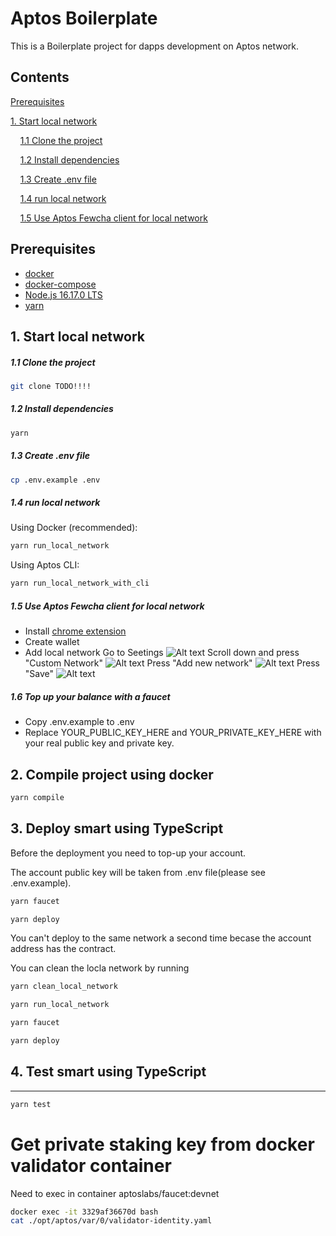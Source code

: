 # Aptos Boilerplate

This is a Boilerplate project for dapps development on Aptos network.

## Contents

[Prerequisites](#prerequisites)

[1. Start local network](#1-start-local-network)

&nbsp;&nbsp;&nbsp;&nbsp;[1.1 Clone the project](#11-clone-the-project)

&nbsp;&nbsp;&nbsp;&nbsp;[1.2 Install dependencies](#12-install-dependencies)

&nbsp;&nbsp;&nbsp;&nbsp;[1.3 Create .env file](#13-create-env-file)

&nbsp;&nbsp;&nbsp;&nbsp;[1.4 run local network](#14-run-local-network)

&nbsp;&nbsp;&nbsp;&nbsp;[1.5 Use Aptos Fewcha client for local network](#15-use-aptos-fewcha-client-for-local-network)

## Prerequisites

- [docker](https://www.docker.com/)
- [docker-compose](https://docs.docker.com/compose/)
- [Node.js 16.17.0 LTS](https://nodejs.org/en/)
- [yarn](https://classic.yarnpkg.com/lang/en/docs/install)

## 1. Start local network
##### 1.1 Clone the project
```bash
git clone TODO!!!!
```

##### 1.2 Install dependencies
```bash
yarn
```

##### 1.3 Create .env file
```bash
cp .env.example .env
```

##### 1.4 run local network
Using Docker (recommended):
```bash
yarn run_local_network
```

Using Aptos CLI:
```bash
yarn run_local_network_with_cli
```

##### 1.5 Use Aptos Fewcha client for local network
* Install [chrome extension](https://chrome.google.com/webstore/detail/fewcha-aptos-wallet/ebfidpplhabeedpnhjnobghokpiioolj)
* Create wallet
* Add local network
Go to Seetings
![Alt text](img/Fewcha1.PNG?raw=true "Fewcha1")
Scroll down and press "Custom Network"
![Alt text](img/Fewcha2.PNG?raw=true "Fewcha2")
Press "Add new network"
![Alt text](img/Fewcha3.PNG?raw=true "Fewcha3")
Press "Save"
![Alt text](img/Fewcha4.PNG?raw=true "Fewcha4")

##### 1.6 Top up your balance with a faucet
- Copy .env.example to .env
- Replace YOUR_PUBLIC_KEY_HERE and YOUR_PRIVATE_KEY_HERE with your real public key and private key.


## 2. Compile project using docker

```bash
yarn compile
```

## 3. Deploy smart using TypeScript

Before the deployment you need to top-up your account. 

The account public key will be taken from .env file(please see .env.example).

```bash
yarn faucet
```


```bash
yarn deploy
```

You can't deploy to the same network a second time becase the account address has the contract.


You can clean the locla network by running
```bash
yarn clean_local_network
```

```bash
yarn run_local_network
```


```bash
yarn faucet
```


```bash
yarn deploy
```


## 4. Test smart using TypeScript
***

```bash
yarn test
```

# Get private staking key from docker validator container

Need to exec in container aptoslabs/faucet:devnet

```bash
docker exec -it 3329af36670d bash
cat ./opt/aptos/var/0/validator-identity.yaml
```
